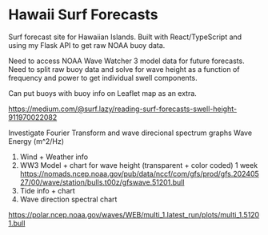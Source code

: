 # Hawaii Surf Forecasts

Surf forecast site for Hawaiian Islands. Built with React/TypeScript and using my Flask API to get raw NOAA buoy data.

Need to access NOAA Wave Watcher 3 model data for future forecasts.
Need to split raw buoy data and solve for wave height as a function of frequency and power to get individual swell components.

Can put buoys with buoy info on Leaflet map as an extra.

https://medium.com/@surf.lazy/reading-surf-forecasts-swell-height-911970022082

Investigate Fourier Transform and wave direcional spectrum graphs
Wave Energy (m^2/Hz)

1. Wind + Weather info
2. WW3 Model + chart for wave height (transparent + color coded) 1 week https://nomads.ncep.noaa.gov/pub/data/nccf/com/gfs/prod/gfs.20240527/00/wave/station/bulls.t00z/gfswave.51201.bull
3. Tide info + chart
4. Wave direction spectral chart
   


https://polar.ncep.noaa.gov/waves/WEB/multi_1.latest_run/plots/multi_1.51201.bull
